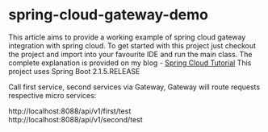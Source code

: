# spring-cloud-gateway-demo
This article aims to provide a working example of spring cloud gateway integration with spring cloud. To get started with this project just checkout the project and import into your favourite IDE and run the main class.
The complete explanation is provided on my blog - [Spring Cloud Tutorial](https://www.devglan.com/spring-cloud/spring-cloud-tutorial)
This project uses Spring Boot 2.1.5.RELEASE


Call first service, second services via Gateway, Gateway will route requests respective micro services:

http://localhost:8088/api/v1/first/test
http://localhost:8088/api/v1/second/test